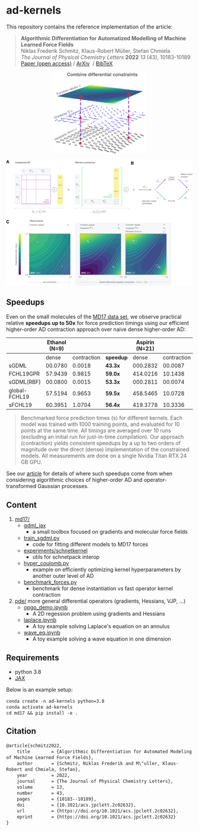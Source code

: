 # ad-kernels

This repository contains the reference implementation of the article:

> __Algorithmic Differentiation for Automatized Modelling of Machine Learned Force Fields__  
> Niklas Frederik Schmitz, Klaus-Robert Müller, Stefan Chmiela  
> _The Journal of Physical Chemistry Letters_ **2022** _13_ (43), 10183-10189   
> [Paper (open access)](https://pubs.acs.org/doi/10.1021/acs.jpclett.2c02632)&nbsp;/ [ArXiv](https://arxiv.org/abs/2208.12104) &nbsp;/ [BibTeX](https://github.com/niklasschmitz/ad-kernels#citation)

<div align="middle">
<img src="_figures/graphical_toc.png" width=50%>
</div>

![](_figures/boxology.png)

## Speedups

Even on the small molecules of the [MD17 data set](http://www.sgdml.org/#datasets), we observe practical relative **speedups up to 50x** for force prediction timings using our efficient higher-order AD contraction approach over naive dense higher-order AD:

|               | Ethanol (N=9) |             |             | Aspirin (N=21) |             |            |
|---------------|---------------|-------------|-------------|----------------|-------------|------------|
|               | dense         | contraction | **speedup** | dense          | contraction | **speedup**|
| sGDML         | 00.0780       | 0.0018      | **43.3x**   | 000.2832       | 00.0087     | **x32.5**  |
| FCHL19GPR     | 57.9439       | 0.9815      | **59.0x**   | 414.0216       | 10.1438     | **x40.8**  |
| sGDML[RBF]    | 00.0800       | 0.0015      | **53.3x**   | 000.2811       | 00.0074     | **x37.9**  |
| global-FCHL19 | 57.5194       | 0.9653      | **59.5x**   | 458.5465       | 10.0728     | **x45.5**  |
| sFCHL19       | 60.3951       | 1.0704      | **56.4x**   | 419.3778       | 10.3336     | **x40.5**  |

> Benchmarked force prediction times (s) for different kernels. Each model was
> trained with 1000 training points, and evaluated for 10 points at the same time. All
> timings are averaged over 10 runs (excluding an initial run for just-in-time compilation). Our approach (contraction) yields consistent speedups by a up to two orders
> of magnitude over the direct (dense) implementation of the constrained models. All
> measurements are done on a single Nvidia Titan RTX 24 GB GPU.

See our [article](https://arxiv.org/abs/2208.12104) for details of
where such speedups come from when considering algorithmic choices
of higher-order AD and operator-transformed Gaussian processes.

## Content

1. [md17/](md17/)
    - [gdml_jax](md17/gdml_jax/)    
      - a small toolbox focused on gradients and molecular force fields
    - [train_sgdml.py](md17/experiments/train_sgdml.py)
      - code for fitting different models to MD17 forces
    - [experiments/schnetkernel](md17/experiments/schnetkernel/)
      - utils for schnetpack interop
    - [hyper_coulomb.py](md17/experiments/hyper_coulomb.py)
      - example on efficiently optimizing kernel hyperparameters by another outer level of AD
    - [benchmark_forces.py](md17/experiments/md17_benchmark_forces.py)
      - benchmark for dense instantiation vs fast operator kernel contraction
2. [pde/](pde/) more general differential operators (gradients, Hessians, VJP, ...)
   - [opgp_demo.ipynb](pde/opgp_demo.ipynb) 
     - A 2D regession problem using gradients and Hessians
   - [laplace.ipynb](pde/laplace.ipynb) 
     - A toy example solving Laplace's equation on an annulus
   - [wave_eq.ipynb](pde/wave_eq.ipynb)
     - A toy example solving a wave equation in one dimension


## Requirements

- python 3.8
- [JAX](https://github.com/google/jax#installation)

Below is an example setup:

```
conda create -n ad-kernels python=3.8
conda activate ad-kernels
cd md17 && pip install -e .
```

## Citation

```
@article{schmitz2022,
	title        = {Algorithmic Differentiation for Automated Modeling of Machine Learned Force Fields},
	author       = {Schmitz, Niklas Frederik and M\"uller, Klaus-Robert and Chmiela, Stefan},
	year         = 2022,
	journal      = {The Journal of Physical Chemistry Letters},
	volume       = 13,
	number       = 43,
	pages        = {10183--10189},
	doi          = {10.1021/acs.jpclett.2c02632},
	url          = {https://doi.org/10.1021/acs.jpclett.2c02632},
	eprint       = {https://doi.org/10.1021/acs.jpclett.2c02632}
}
```
